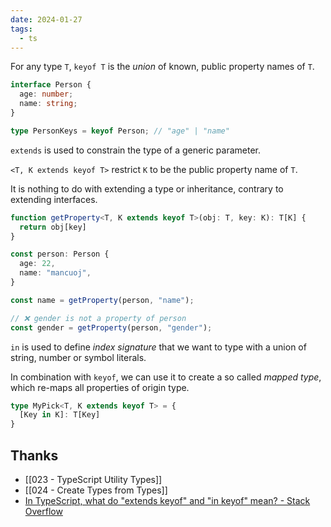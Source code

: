```yaml
---
date: 2024-01-27
tags:
  - ts
---
```



For any type `T`, `keyof T` is the _union_ of known, public property names of `T`.

```ts
interface Person {
  age: number;
  name: string;
}

type PersonKeys = keyof Person; // "age" | "name"
```

`extends` is used to constrain the type of a generic parameter. 

`<T, K extends keyof T>` restrict `K` to be the public property name of `T`.

It is nothing to do with extending a type or inheritance, contrary to extending interfaces.

```ts
function getProperty<T, K extends keyof T>(obj: T, key: K): T[K] {
  return obj[key]
}

const person: Person {
  age: 22,
  name: "mancuoj",
}

const name = getProperty(person, "name");

// ❌ gender is not a property of person
const gender = getProperty(person, "gender");
```

`in` is used to define _index signature_ that we want to type with a union of string, number or symbol literals.

In combination with `keyof`, we can use it to create a so called _mapped type_, which re-maps all properties of origin type.

```ts
type MyPick<T, K extends keyof T> = {
  [Key in K]: T[Key]
}
```

## Thanks

- [[023 - TypeScript Utility Types]]
- [[024 - Create Types from Types]]
- [In TypeScript, what do "extends keyof" and "in keyof" mean? - Stack Overflow](https://stackoverflow.com/questions/57337598/in-typescript-what-do-extends-keyof-and-in-keyof-mean)